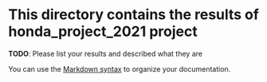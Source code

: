 # This directory contains the results of honda_project_2021 project

**TODO**: Please list your results and described what they are

You can use the [Markdown syntax](https://www.markdownguide.org/basic-syntax/)  to organize your documentation.
